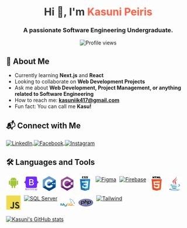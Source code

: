 <h1 align="center" style="animation: slideIn 1s ease-out; color: #333;">
  Hi 👋, I'm <span style="color: #ff6347; text-shadow: 2px 2px #f0f0f0;">Kasuni Peiris</span>
</h1>
<h3 align="center" style="animation: fadeIn 1.5s ease-in;">A passionate Software Engineering Undergraduate.</h3>

<p align="center">
  <img src="https://komarev.com/ghpvc/?username=kasuni17&label=Profile%20views&color=0e75b6&style=flat" alt="Profile views" />
</p>

## 🌱 About Me       
<ul>
  <li style="animation: fadeInUp 1.5s ease;">Currently learning <strong>Next.js</strong> and <strong>React</strong></li>
  <li style="animation: fadeInUp 1.7s ease;">Looking to collaborate on <strong>Web Development Projects</strong></li>
  <li style="animation: fadeInUp 1.9s ease;">Ask me about <strong>Web Development, Project Management, or anything related to Software Engineering</strong></li>
  <li style="animation: fadeInUp 2.1s ease;">How to reach me: <a href="mailto:kasuniik417@gmail.com"><strong>kasuniik417@gmail.com</strong></a></li>
  <li style="animation: fadeInUp 2.3s ease;">Fun fact: You can call me <strong>Kasu!</strong></li>
</ul>

## 📬 Connect with Me
<p align="left">
  <a href="https://linkedin.com/in/kasuni-peiris-69203b181" target="_blank">
    <img align="center" src="https://raw.githubusercontent.com/rahuldkjain/github-profile-readme-generator/master/src/images/icons/Social/linked-in-alt.svg" alt="LinkedIn" height="30" width="40" />
  </a>
  <a href="https://fb.com/100068606920864" target="_blank">
    <img align="center" src="https://raw.githubusercontent.com/rahuldkjain/github-profile-readme-generator/master/src/images/icons/Social/facebook.svg" alt="Facebook" height="30" width="40" />
  </a>
  <a href="https://instagram.com/k_a_s_u_02_" target="_blank">
    <img align="center" src="https://raw.githubusercontent.com/rahuldkjain/github-profile-readme-generator/master/src/images/icons/Social/instagram.svg" alt="Instagram" height="30" width="40" />
  </a>
</p>



## 🛠️ Languages and Tools
<p align="left" style="display: flex; flex-wrap: wrap; gap: 9px;">
  <a href="https://developer.android.com" target="_blank"><img src="https://raw.githubusercontent.com/devicons/devicon/master/icons/android/android-original-wordmark.svg" alt="Android" width="40" height="40"/></a>
  <a href="https://getbootstrap.com" target="_blank"><img src="https://raw.githubusercontent.com/devicons/devicon/master/icons/bootstrap/bootstrap-plain-wordmark.svg" alt="Bootstrap" width="40" height="40"/></a>
  <a href="https://www.w3schools.com/cpp/" target="_blank"><img src="https://raw.githubusercontent.com/devicons/devicon/master/icons/cplusplus/cplusplus-original.svg" alt="C++" width="40" height="40"/></a>
  <a href="https://www.w3schools.com/cs/" target="_blank"><img src="https://raw.githubusercontent.com/devicons/devicon/master/icons/csharp/csharp-original.svg" alt="C#" width="40" height="40"/></a>
  <a href="https://www.w3schools.com/css/" target="_blank"><img src="https://raw.githubusercontent.com/devicons/devicon/master/icons/css3/css3-original-wordmark.svg" alt="CSS3" width="40" height="40"/></a>
  <a href="https://www.figma.com/" target="_blank"><img src="https://www.vectorlogo.zone/logos/figma/figma-icon.svg" alt="Figma" width="40" height="40"/></a>
  <a href="https://firebase.google.com/" target="_blank"><img src="https://www.vectorlogo.zone/logos/firebase/firebase-icon.svg" alt="Firebase" width="40" height="40"/></a>
  <a href="https://www.w3.org/html/" target="_blank"><img src="https://raw.githubusercontent.com/devicons/devicon/master/icons/html5/html5-original-wordmark.svg" alt="HTML5" width="40" height="40"/></a>
  <a href="https://www.java.com" target="_blank"><img src="https://raw.githubusercontent.com/devicons/devicon/master/icons/java/java-original.svg" alt="Java" width="40" height="40"/></a>
  <a href="https://developer.mozilla.org/en-US/docs/Web/JavaScript" target="_blank"><img src="https://raw.githubusercontent.com/devicons/devicon/master/icons/javascript/javascript-original.svg" alt="JavaScript" width="40" height="40"/></a>
  <a href="https://www.microsoft.com/en-us/sql-server" target="_blank"><img src="https://www.svgrepo.com/show/303229/microsoft-sql-server-logo.svg" alt="SQL Server" width="40" height="40"/></a>
  <a href="https://www.mysql.com/" target="_blank"><img src="https://raw.githubusercontent.com/devicons/devicon/master/icons/mysql/mysql-original-wordmark.svg" alt="MySQL" width="40" height="40"/></a>
  <a href="https://www.php.net" target="_blank"><img src="https://raw.githubusercontent.com/devicons/devicon/master/icons/php/php-original.svg" alt="PHP" width="40" height="40"/></a>
  <a href="https://tailwindcss.com/" target="_blank"><img src="https://www.vectorlogo.zone/logos/tailwindcss/tailwindcss-icon.svg" alt="Tailwind" width="40" height="40"/></a>
</p>

[![Kasuni's GitHub stats](https://github-readme-stats.vercel.app/api?username=kasuni17)](https://github.com/kasuni17/github-readme-stats)

